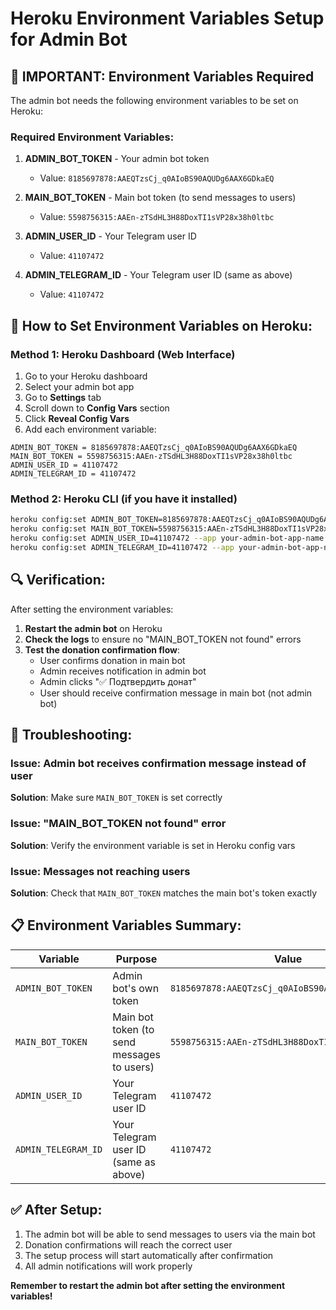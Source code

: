 # Heroku Environment Variables Setup for Admin Bot

## 🚨 IMPORTANT: Environment Variables Required

The admin bot needs the following environment variables to be set on Heroku:

### Required Environment Variables:

1. **ADMIN_BOT_TOKEN** - Your admin bot token
   - Value: `8185697878:AAEQTzsCj_q0AIoBS90AQUDg6AAX6GDkaEQ`

2. **MAIN_BOT_TOKEN** - Main bot token (to send messages to users)
   - Value: `5598756315:AAEn-zTSdHL3H88DoxTI1sVP28x38h0ltbc`

3. **ADMIN_USER_ID** - Your Telegram user ID
   - Value: `41107472`

4. **ADMIN_TELEGRAM_ID** - Your Telegram user ID (same as above)
   - Value: `41107472`

## 🔧 How to Set Environment Variables on Heroku:

### Method 1: Heroku Dashboard (Web Interface)

1. Go to your Heroku dashboard
2. Select your admin bot app
3. Go to **Settings** tab
4. Scroll down to **Config Vars** section
5. Click **Reveal Config Vars**
6. Add each environment variable:

```
ADMIN_BOT_TOKEN = 8185697878:AAEQTzsCj_q0AIoBS90AQUDg6AAX6GDkaEQ
MAIN_BOT_TOKEN = 5598756315:AAEn-zTSdHL3H88DoxTI1sVP28x38h0ltbc
ADMIN_USER_ID = 41107472
ADMIN_TELEGRAM_ID = 41107472
```

### Method 2: Heroku CLI (if you have it installed)

```bash
heroku config:set ADMIN_BOT_TOKEN=8185697878:AAEQTzsCj_q0AIoBS90AQUDg6AAX6GDkaEQ --app your-admin-bot-app-name
heroku config:set MAIN_BOT_TOKEN=5598756315:AAEn-zTSdHL3H88DoxTI1sVP28x38h0ltbc --app your-admin-bot-app-name
heroku config:set ADMIN_USER_ID=41107472 --app your-admin-bot-app-name
heroku config:set ADMIN_TELEGRAM_ID=41107472 --app your-admin-bot-app-name
```

## 🔍 Verification:

After setting the environment variables:

1. **Restart the admin bot** on Heroku
2. **Check the logs** to ensure no "MAIN_BOT_TOKEN not found" errors
3. **Test the donation confirmation flow**:
   - User confirms donation in main bot
   - Admin receives notification in admin bot
   - Admin clicks "✅ Подтвердить донат"
   - User should receive confirmation message in main bot (not admin bot)

## 🐛 Troubleshooting:

### Issue: Admin bot receives confirmation message instead of user
**Solution**: Make sure `MAIN_BOT_TOKEN` is set correctly

### Issue: "MAIN_BOT_TOKEN not found" error
**Solution**: Verify the environment variable is set in Heroku config vars

### Issue: Messages not reaching users
**Solution**: Check that `MAIN_BOT_TOKEN` matches the main bot's token exactly

## 📋 Environment Variables Summary:

| Variable | Purpose | Value |
|----------|---------|-------|
| `ADMIN_BOT_TOKEN` | Admin bot's own token | `8185697878:AAEQTzsCj_q0AIoBS90AQUDg6AAX6GDkaEQ` |
| `MAIN_BOT_TOKEN` | Main bot token (to send messages to users) | `5598756315:AAEn-zTSdHL3H88DoxTI1sVP28x38h0ltbc` |
| `ADMIN_USER_ID` | Your Telegram user ID | `41107472` |
| `ADMIN_TELEGRAM_ID` | Your Telegram user ID (same as above) | `41107472` |

## ✅ After Setup:

1. The admin bot will be able to send messages to users via the main bot
2. Donation confirmations will reach the correct user
3. The setup process will start automatically after confirmation
4. All admin notifications will work properly

**Remember to restart the admin bot after setting the environment variables!**
